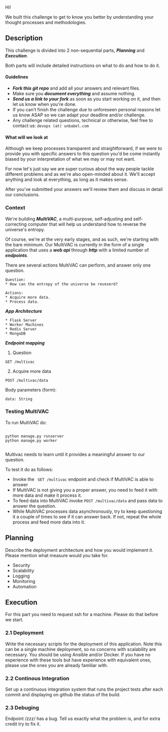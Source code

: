 Hi!

We built this challenge to get to know you better by understanding your thought processes and methodologies.

## Description

This challenge is divided into 2 non-sequential parts, ***Planning*** and ***Execution***.

Both parts will include detailed instructions on what to do and how to do it.

#### Guidelines
* ***Fork this _git repo_*** and add all your answers and relevant files.
* Make sure you ***document everything*** and assume nothing.
* ***Send us a link to your fork*** as soon as you start working on it, and then let us know when you're done.
* If you can't finish the challenge due to unforeseen personal reasons let us know ASAP so we can adapt your deadline and/or challenge.
* Any challenge related questions, technical or otherwise, feel free to contact us: ```devops (at) unbabel.com```

#### What will we look at
Although we keep processes transparent and straightforward, if we were to provide you with specific answers to this question you'd be come instantly biased by your interpretation of what we may or may not want.

For now let's just say we are super curious about the way people tackle different problems and as we're also open-minded about it. We'll accept anything and look at everything, as long as it makes sense.

After you've submitted your answers we'll review them and discuss in detail our conclusions.

### Context

We're building ***MultiVAC***, a multi-purpose, self-adjusting and self-correcting computer that will help us understand how to reverse the universe's entropy.

Of course, we're at the very early stages, and as such, we're starting with the bare minimum. Our MultiVAC is currently in the form of a single application that uses a ***web api*** through ***http*** with a limited number of ***endpoints***.

There are several actions MultiVAC can perform, and answer only one question.

```
Question:
* How can the entropy of the universe be reveserd?
```

```
Actions:
* Acquire more data.
* Process data.
```

***App Architecture***

```
* Flask Server
* Worker Machines
* Redis Server
* MongoDB
```

***Endpoint mapping***

1) Question

```
GET /multivac
```

2) Acquire more data

```
POST /multivac/data
```

Body parameters (form):
```
data: String
```


### Testing MultiVAC

To run MultiVAC do:

```

python manage.py runserver
python manage.py worker


```

Multivac needs to learn until it provides a meaningful answer to our question.

To test it do as follows:

* Invoke the ``` GET /multivac``` endpoint and check if MultiVAC is able to answer
* If MultiVAC is not giving you a proper answer, you need to feed it with more data and make it process it.
* To feed data into MultiVAC invoke ```POST /multivac/data``` and pass data to answer the question.
* While MultiVAC processes data asynchronously, try to keep questioning it a couple of times to see if it can answer back. If not, repeat the whole process and feed more data into it.


## Planning

Describe the deployment architecture and how you would implement it. Please mention what measure would you take for.

* Security
* Scalability
* Logging
* Monitoring
* Automation

## Execution

For this part you need to request ssh for a machine. Please do that before we start.

### 2.1 Deployment
Write the necessary scripts for the deployment of this application. Note this can be a single machine deployment, so no concerns with scalability are necessary. You should be using Ansible and/or Docker. If you have no experience with these tools but have experience with equivalent ones, please use the ones you are already familiar with.

### 2.2 Continous Integration
Set up a continuous integration system that runs the project tests after each commit and displaying on github the status of the build.

### 2.3 Debuging
Endpoint /zzz/ has a bug. Tell us exactly what the problem is, and for extra credit try to fix it.
